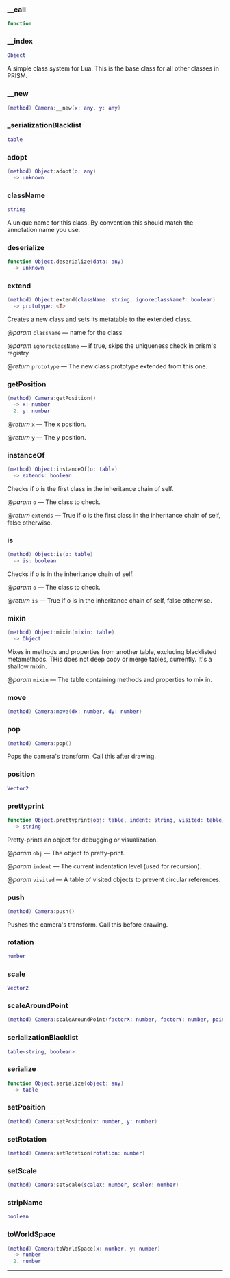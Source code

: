 
### __call


```lua
function
```

### __index


```lua
Object
```

 A simple class system for Lua. This is the base class for all other classes in PRISM.

### __new


```lua
(method) Camera:__new(x: any, y: any)
```

### _serializationBlacklist


```lua
table
```

### adopt


```lua
(method) Object:adopt(o: any)
  -> unknown
```

### className


```lua
string
```

A unique name for this class. By convention this should match the annotation name you use.

### deserialize


```lua
function Object.deserialize(data: any)
  -> unknown
```

### extend


```lua
(method) Object:extend(className: string, ignoreclassName?: boolean)
  -> prototype: <T>
```

 Creates a new class and sets its metatable to the extended class.

@*param* `className` — name for the class

@*param* `ignoreclassName` — if true, skips the uniqueness check in prism's registry

@*return* `prototype` — The new class prototype extended from this one.

### getPosition


```lua
(method) Camera:getPosition()
  -> x: number
  2. y: number
```

@*return* `x` — The x position.

@*return* `y` — The y position.

### instanceOf


```lua
(method) Object:instanceOf(o: table)
  -> extends: boolean
```

 Checks if o is the first class in the inheritance chain of self.

@*param* `o` — The class to check.

@*return* `extends` — True if o is the first class in the inheritance chain of self, false otherwise.

### is


```lua
(method) Object:is(o: table)
  -> is: boolean
```

 Checks if o is in the inheritance chain of self.

@*param* `o` — The class to check.

@*return* `is` — True if o is in the inheritance chain of self, false otherwise.

### mixin


```lua
(method) Object:mixin(mixin: table)
  -> Object
```

 Mixes in methods and properties from another table, excluding blacklisted metamethods.
 THis does not deep copy or merge tables, currently. It's a shallow mixin.

@*param* `mixin` — The table containing methods and properties to mix in.

### move


```lua
(method) Camera:move(dx: number, dy: number)
```

### pop


```lua
(method) Camera:pop()
```

 Pops the camera's transform. Call this after drawing.

### position


```lua
Vector2
```

### prettyprint


```lua
function Object.prettyprint(obj: table, indent: string, visited: table)
  -> string
```

 Pretty-prints an object for debugging or visualization.

@*param* `obj` — The object to pretty-print.

@*param* `indent` — The current indentation level (used for recursion).

@*param* `visited` — A table of visited objects to prevent circular references.

### push


```lua
(method) Camera:push()
```

 Pushes the camera's transform. Call this before drawing.

### rotation


```lua
number
```

### scale


```lua
Vector2
```

### scaleAroundPoint


```lua
(method) Camera:scaleAroundPoint(factorX: number, factorY: number, pointX: number, pointY: number)
```

### serializationBlacklist


```lua
table<string, boolean>
```

### serialize


```lua
function Object.serialize(object: any)
  -> table
```

### setPosition


```lua
(method) Camera:setPosition(x: number, y: number)
```

### setRotation


```lua
(method) Camera:setRotation(rotation: number)
```

### setScale


```lua
(method) Camera:setScale(scaleX: number, scaleY: number)
```

### stripName


```lua
boolean
```

### toWorldSpace


```lua
(method) Camera:toWorldSpace(x: number, y: number)
  -> number
  2. number
```


---


